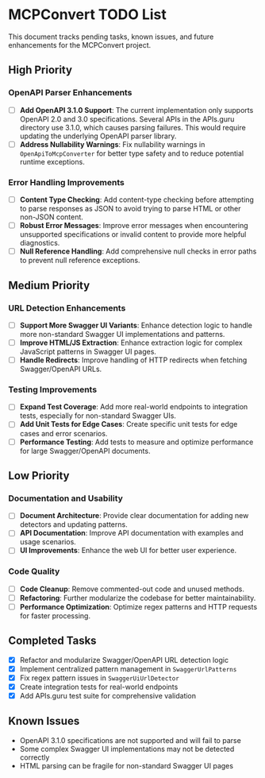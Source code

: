 # MCPConvert TODO List

This document tracks pending tasks, known issues, and future enhancements for the MCPConvert project.

## High Priority

### OpenAPI Parser Enhancements

- [ ] **Add OpenAPI 3.1.0 Support**: The current implementation only supports OpenAPI 2.0 and 3.0 specifications. Several APIs in the APIs.guru directory use 3.1.0, which causes parsing failures. This would require updating the underlying OpenAPI parser library.
- [ ] **Address Nullability Warnings**: Fix nullability warnings in `OpenApiToMcpConverter` for better type safety and to reduce potential runtime exceptions.

### Error Handling Improvements

- [ ] **Content Type Checking**: Add content-type checking before attempting to parse responses as JSON to avoid trying to parse HTML or other non-JSON content.
- [ ] **Robust Error Messages**: Improve error messages when encountering unsupported specifications or invalid content to provide more helpful diagnostics.
- [ ] **Null Reference Handling**: Add comprehensive null checks in error paths to prevent null reference exceptions.

## Medium Priority

### URL Detection Enhancements

- [ ] **Support More Swagger UI Variants**: Enhance detection logic to handle more non-standard Swagger UI implementations and patterns.
- [ ] **Improve HTML/JS Extraction**: Enhance extraction logic for complex JavaScript patterns in Swagger UI pages.
- [ ] **Handle Redirects**: Improve handling of HTTP redirects when fetching Swagger/OpenAPI URLs.

### Testing Improvements

- [ ] **Expand Test Coverage**: Add more real-world endpoints to integration tests, especially for non-standard Swagger UIs.
- [ ] **Add Unit Tests for Edge Cases**: Create specific unit tests for edge cases and error scenarios.
- [ ] **Performance Testing**: Add tests to measure and optimize performance for large Swagger/OpenAPI documents.

## Low Priority

### Documentation and Usability

- [ ] **Document Architecture**: Provide clear documentation for adding new detectors and updating patterns.
- [ ] **API Documentation**: Improve API documentation with examples and usage scenarios.
- [ ] **UI Improvements**: Enhance the web UI for better user experience.

### Code Quality

- [ ] **Code Cleanup**: Remove commented-out code and unused methods.
- [ ] **Refactoring**: Further modularize the codebase for better maintainability.
- [ ] **Performance Optimization**: Optimize regex patterns and HTTP requests for faster processing.

## Completed Tasks

- [x] Refactor and modularize Swagger/OpenAPI URL detection logic
- [x] Implement centralized pattern management in `SwaggerUrlPatterns`
- [x] Fix regex pattern issues in `SwaggerUiUrlDetector`
- [x] Create integration tests for real-world endpoints
- [x] Add APIs.guru test suite for comprehensive validation

## Known Issues

- OpenAPI 3.1.0 specifications are not supported and will fail to parse
- Some complex Swagger UI implementations may not be detected correctly
- HTML parsing can be fragile for non-standard Swagger UI pages
